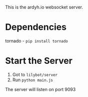 This is the ardyh.io websocket server. 

Dependencies
============

tornado - `pip install tornado` 

Start the Server
================

1. Got to `lilybot/server`
2. Run `python main.js`

The server will listen on port 9093
